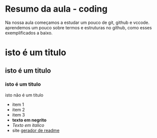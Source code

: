 # Resumo da aula - coding
Na nossa aula começamos a estudar um pouco de git, github e vccode. 
aprendemos um pouco sobre termos e estruturas no github, como esses exemplificados a baixo.
# isto é um titulo 
## isto é um titulo 
### isto é um titulo
isto não é um titulo
- item 1
- item 2
- item 3
- **texto em negrito**
- *Texto em italico*
-  site [gerador de readme](https://rahuldkjain.github.io/gh-profile-readme-generator/)
